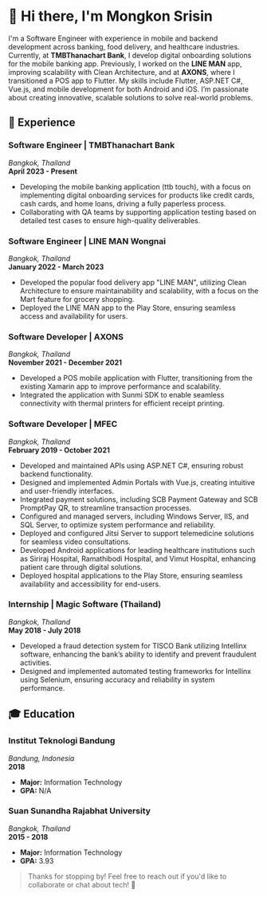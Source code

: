 # 👋 Hi there, I'm Mongkon Srisin 

I'm a Software Engineer with experience in mobile and backend development across banking, food delivery, and healthcare industries. Currently, at **TMBThanachart Bank**, I develop digital onboarding solutions for the mobile banking app. Previously, I worked on the **LINE MAN** app, improving scalability with Clean Architecture, and at **AXONS**, where I transitioned a POS app to Flutter. My skills include Flutter, ASP.NET C#, Vue.js, and mobile development for both Android and iOS. I’m passionate about creating innovative, scalable solutions to solve real-world problems.

## 💼 Experience
### Software Engineer | TMBThanachart Bank
*Bangkok, Thailand*  
**April 2023 - Present**  
- Developing the mobile banking application (ttb touch), with a focus on implementing digital onboarding services for products like credit cards, cash cards, and home loans, driving a fully paperless process.  
- Collaborating with QA teams by supporting application testing based on detailed test cases to ensure high-quality deliverables.

### Software Engineer | LINE MAN Wongnai
*Bangkok, Thailand*  
**January 2022 - March 2023**  
- Developed the popular food delivery app "LINE MAN", utilizing Clean Architecture to ensure maintainability and scalability, with a focus on the Mart feature for grocery shopping.  
- Deployed the LINE MAN app to the Play Store, ensuring seamless access and availability for users.

### Software Developer | AXONS
*Bangkok, Thailand*  
**November 2021 - December 2021**  
- Developed a POS mobile application with Flutter, transitioning from the existing Xamarin app to improve performance and scalability.  
- Integrated the application with Sunmi SDK to enable seamless connectivity with thermal printers for efficient receipt printing.

### Software Developer | MFEC
*Bangkok, Thailand*  
**February 2019 - October 2021**  
- Developed and maintained APIs using ASP.NET C#, ensuring robust backend functionality.  
- Designed and implemented Admin Portals with Vue.js, creating intuitive and user-friendly interfaces.  
- Integrated payment solutions, including SCB Payment Gateway and SCB PromptPay QR, to streamline transaction processes.  
- Configured and managed servers, including Windows Server, IIS, and SQL Server, to optimize system performance and reliability.  
- Deployed and configured Jitsi Server to support telemedicine solutions for seamless video consultations.  
- Developed Android applications for leading healthcare institutions such as Siriraj Hospital, Ramathibodi Hospital, and Vimut Hospital, enhancing patient care through digital solutions.  
- Deployed hospital applications to the Play Store, ensuring seamless availability and accessibility for end-users.

### Internship | Magic Software (Thailand)
*Bangkok, Thailand*  
**May 2018 - July 2018**  
- Developed a fraud detection system for TISCO Bank utilizing Intellinx software, enhancing the bank’s ability to identify and prevent fraudulent activities.  
- Designed and implemented automated testing frameworks for Intellinx using Selenium, ensuring accuracy and reliability in system performance.

## 🎓 Education

### Institut Teknologi Bandung
*Bandung, Indonesia*  
**2018**  
- **Major:** Information Technology  
- **GPA:** N/A

### Suan Sunandha Rajabhat University
*Bangkok, Thailand*  
**2015 - 2018**  
- **Major:** Information Technology  
- **GPA:** 3.93

> Thanks for stopping by! Feel free to reach out if you'd like to collaborate or chat about tech! 🚀
